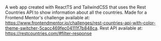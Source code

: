 A web app created with ReactTS and TailwindCSS that uses the Rest Countries API to show information about all the countries. 
Made for a Frontend Mentor's challenge available at: https://www.frontendmentor.io/challenges/rest-countries-api-with-color-theme-switcher-5cacc469fec04111f7b848ca. 
Rest API available at: https://restcountries.com/#filter-response 
